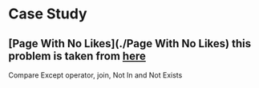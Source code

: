 # Case Study

## [Page With No Likes](./Page With No Likes) this problem is taken from [here](https://datalemur.com/questions/sql-page-with-no-likes)
Compare Except operator, join, Not In and Not Exists
